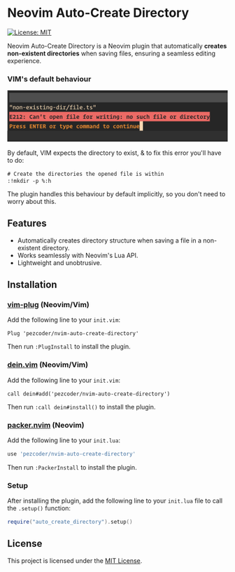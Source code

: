 # Neovim Auto-Create Directory

[![License: MIT](https://img.shields.io/badge/License-MIT-green.svg)](https://opensource.org/licenses/MIT)

Neovim Auto-Create Directory is a Neovim plugin that automatically **creates non-existent directories** when saving files, ensuring a seamless editing experience.

### VIM's default behaviour
<img src="./before-error.png" />

By default, VIM expects the directory to exist, & to fix this error you'll have to do:
```
# Create the directories the opened file is within
:!mkdir -p %:h
```
The plugin handles this behaviour by default implicitly, so you don't need to worry about this.

## Features

- Automatically creates directory structure when saving a file in a non-existent directory.
- Works seamlessly with Neovim's Lua API.
- Lightweight and unobtrusive.

## Installation

### [vim-plug](https://github.com/junegunn/vim-plug) (Neovim/Vim)

Add the following line to your `init.vim`:

```vim
Plug 'pezcoder/nvim-auto-create-directory'
```

Then run `:PlugInstall` to install the plugin.

### [dein.vim](https://github.com/Shougo/dein.vim) (Neovim/Vim)

Add the following line to your `init.vim`:

```vim
call dein#add('pezcoder/nvim-auto-create-directory')
```

Then run `:call dein#install()` to install the plugin.

### [packer.nvim](https://github.com/wbthomason/packer.nvim) (Neovim)

Add the following line to your `init.lua`:

```lua
use 'pezcoder/nvim-auto-create-directory'
```

Then run `:PackerInstall` to install the plugin.

### Setup

After installing the plugin, add the following line to your `init.lua` file to call the `.setup()` function:

```lua
require("auto_create_directory").setup()
```

## License

This project is licensed under the [MIT License](LICENSE).
